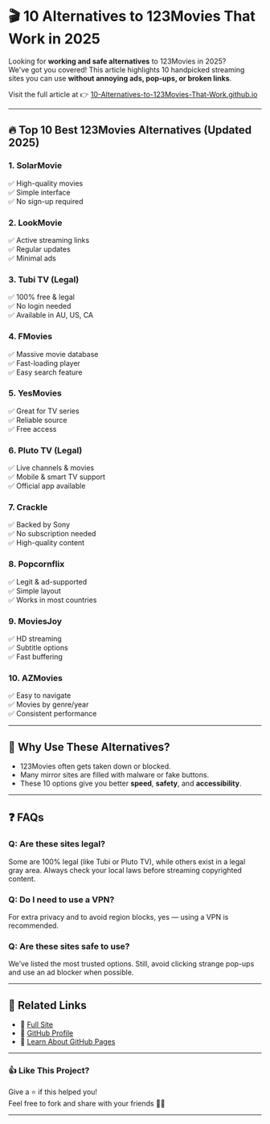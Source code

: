 # 🎬 10 Alternatives to 123Movies That Work in 2025

Looking for **working and safe alternatives** to 123Movies in 2025?  
We've got you covered! This article highlights 10 handpicked streaming sites you can use **without annoying ads, pop-ups, or broken links**.

Visit the full article at 👉 [10-Alternatives-to-123Movies-That-Work.github.io](https://10-Alternatives-to-123Movies-That-Work.github.io)

---

## 🔥 Top 10 Best 123Movies Alternatives (Updated 2025)

### 1. **SolarMovie**
✅ High-quality movies  
✅ Simple interface  
✅ No sign-up required

### 2. **LookMovie**
✅ Active streaming links  
✅ Regular updates  
✅ Minimal ads

### 3. **Tubi TV** (Legal)
✅ 100% free & legal  
✅ No login needed  
✅ Available in AU, US, CA

### 4. **FMovies**
✅ Massive movie database  
✅ Fast-loading player  
✅ Easy search feature

### 5. **YesMovies**
✅ Great for TV series  
✅ Reliable source  
✅ Free access

### 6. **Pluto TV** (Legal)
✅ Live channels & movies  
✅ Mobile & smart TV support  
✅ Official app available

### 7. **Crackle**
✅ Backed by Sony  
✅ No subscription needed  
✅ High-quality content

### 8. **Popcornflix**
✅ Legit & ad-supported  
✅ Simple layout  
✅ Works in most countries

### 9. **MoviesJoy**
✅ HD streaming  
✅ Subtitle options  
✅ Fast buffering

### 10. **AZMovies**
✅ Easy to navigate  
✅ Movies by genre/year  
✅ Consistent performance

---

## 📌 Why Use These Alternatives?

- 123Movies often gets taken down or blocked.
- Many mirror sites are filled with malware or fake buttons.
- These 10 options give you better **speed**, **safety**, and **accessibility**.

---

## ❓ FAQs

### Q: Are these sites legal?
Some are 100% legal (like Tubi or Pluto TV), while others exist in a legal gray area. Always check your local laws before streaming copyrighted content.

### Q: Do I need to use a VPN?
For extra privacy and to avoid region blocks, yes — using a VPN is recommended.

### Q: Are these sites safe to use?
We’ve listed the most trusted options. Still, avoid clicking strange pop-ups and use an ad blocker when possible.

---

## 📎 Related Links

- 🔗 [Full Site](https://10-Alternatives-to-123Movies-That-Work.github.io)
- 🔗 [GitHub Profile](https://github.com/10-Alternatives-to-123Movies-That-Work)
- 🔗 [Learn About GitHub Pages](https://pages.github.com)

---

### 👍 Like This Project?

Give a ⭐️ if this helped you!  
Feel free to fork and share with your friends 🎥🍿

---
